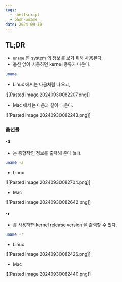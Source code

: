 ```yaml
---
tags:
  - shellscript
  - bash-uname
date: 2024-09-30
---
```

## TL;DR

- `uname` 은 system 의 정보를 보기 위해 사용된다.
- 옵션 없이 사용하면 kernel 종류가 나온다.

```bash
uname
```

- Linux 에서는 다음처럼 나오고,

![[Pasted image 20240930082207.png]]

- Mac 에서는 다음과 같이 나온다.

![[Pasted image 20240930082243.png]]

### 옵션들

#### `-a`

- 는 종합적인 정보를 출력해 준다 (all).

```bash
uname -a
```

- Linux

![[Pasted image 20240930082704.png]]

- Mac

![[Pasted image 20240930082642.png]]

#### `-r`

- 를 사용하면 kernel release version 을 출력할 수 있다.

```bash
uname -r
```

- Linux

![[Pasted image 20240930082426.png]]

- Mac

![[Pasted image 20240930082440.png]]